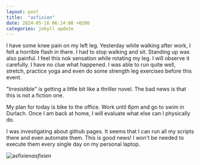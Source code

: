 ```yaml
---
layout: post
title:  "asfixien"
date: 2024-05-16 06:14:08 +0200
categories: jekyll update
---
```


I have some knee pain on my left leg. Yesterday while walking after work, I felt a horrible flash in there. I had to stop walking and sit. Standing up was also painful. I feel this nok sensation while rotating my leg. I will observe it carefully. I have no clue what happened. I was able to run quite well, stretch, practice yoga and even do some strength leg exercises before this event.   

"Irresistible" is getting a little bit like a thriller novel. The bad news is that this is not a fiction one.   

My plan for today is bike to the office. Work until 6pm and go to swim in Durlach. Once I am back at home, I will evaluate what else can I physically do.   

I was investigating about github pages. It seems that I can run all my scripts there and even automate them. This is good news! I won't be needed to execute them every single day on my personal laptop.  




![asfixien]()*asfixien*&nbsp;



[jekyll-docs]: https://jekyllrb.com/docs/home
[jekyll-gh]:   https://github.com/jekyll/jekyll
[jekyll-talk]: https://talk.jekyllrb.com/
